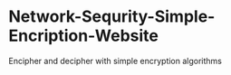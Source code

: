 # Network-Sequrity-Simple-Encription-Website
Encipher and decipher with simple encryption algorithms

